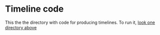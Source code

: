 # Timeline code
This the the directory with code for producing timelines. To run it, [look one directory above](/../../)
